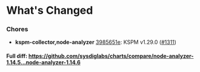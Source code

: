 # What's Changed

### Chores
- **kspm-collector,node-analyzer** [3985651e](https://github.com/sysdiglabs/charts/commit/3985651e0c6d52788fa0e36a740499458571b6b0): KSPM v1.29.0 ([#1311](https://github.com/sysdiglabs/charts/issues/1311))
#### Full diff: https://github.com/sysdiglabs/charts/compare/node-analyzer-1.14.5...node-analyzer-1.14.6
